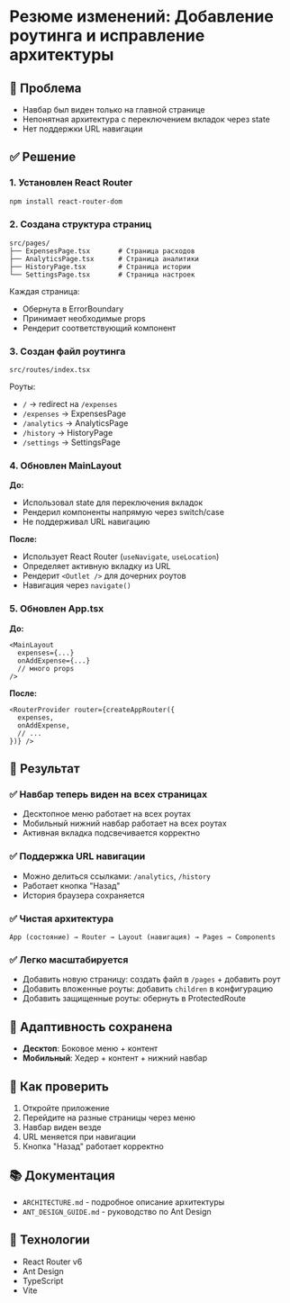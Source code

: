 # Резюме изменений: Добавление роутинга и исправление архитектуры

## 🎯 Проблема
- Навбар был виден только на главной странице
- Непонятная архитектура с переключением вкладок через state
- Нет поддержки URL навигации

## ✅ Решение

### 1. Установлен React Router
```bash
npm install react-router-dom
```

### 2. Создана структура страниц
```
src/pages/
├── ExpensesPage.tsx       # Страница расходов
├── AnalyticsPage.tsx      # Страница аналитики
├── HistoryPage.tsx        # Страница истории
└── SettingsPage.tsx       # Страница настроек
```

Каждая страница:
- Обернута в ErrorBoundary
- Принимает необходимые props
- Рендерит соответствующий компонент

### 3. Создан файл роутинга
```
src/routes/index.tsx
```

Роуты:
- `/` → redirect на `/expenses`
- `/expenses` → ExpensesPage
- `/analytics` → AnalyticsPage
- `/history` → HistoryPage
- `/settings` → SettingsPage

### 4. Обновлен MainLayout
**До:**
- Использовал state для переключения вкладок
- Рендерил компоненты напрямую через switch/case
- Не поддерживал URL навигацию

**После:**
- Использует React Router (`useNavigate`, `useLocation`)
- Определяет активную вкладку из URL
- Рендерит `<Outlet />` для дочерних роутов
- Навигация через `navigate()`

### 5. Обновлен App.tsx
**До:**
```tsx
<MainLayout 
  expenses={...}
  onAddExpense={...}
  // много props
/>
```

**После:**
```tsx
<RouterProvider router={createAppRouter({
  expenses,
  onAddExpense,
  // ...
})} />
```

## 🎉 Результат

### ✅ Навбар теперь виден на всех страницах
- Десктопное меню работает на всех роутах
- Мобильный нижний навбар работает на всех роутах
- Активная вкладка подсвечивается корректно

### ✅ Поддержка URL навигации
- Можно делиться ссылками: `/analytics`, `/history`
- Работает кнопка "Назад"
- История браузера сохраняется

### ✅ Чистая архитектура
```
App (состояние) → Router → Layout (навигация) → Pages → Components
```

### ✅ Легко масштабируется
- Добавить новую страницу: создать файл в `/pages` + добавить роут
- Добавить вложенные роуты: добавить `children` в конфигурацию
- Добавить защищенные роуты: обернуть в ProtectedRoute

## 📱 Адаптивность сохранена
- **Десктоп**: Боковое меню + контент
- **Мобильный**: Хедер + контент + нижний навбар

## 🚀 Как проверить
1. Откройте приложение
2. Перейдите на разные страницы через меню
3. Навбар виден везде
4. URL меняется при навигации
5. Кнопка "Назад" работает корректно

## 📚 Документация
- `ARCHITECTURE.md` - подробное описание архитектуры
- `ANT_DESIGN_GUIDE.md` - руководство по Ant Design

## 🔧 Технологии
- React Router v6
- Ant Design
- TypeScript
- Vite
